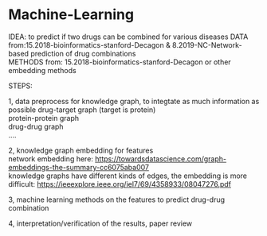 # Machine-Learning

IDEA: to predict if two drugs can be combined for various diseases
DATA from:15.2018-bioinformatics-stanford-Decagon & 8.2019-NC-Network-based prediction of drug combinations  
METHODS from: 15.2018-bioinformatics-stanford-Decagon or other embedding methods

STEPS: 

1, data preprocess for knowledge graph, to integtate as much information as possible
   drug-target graph (target is protein)  
   protein-protein graph  
   drug-drug graph  
   ....
   

2, knowledge graph embedding for features  
   network embedding here: https://towardsdatascience.com/graph-embeddings-the-summary-cc6075aba007  
   knowledge graphs have different kinds of edges, the embedding is more difficult:         https://ieeexplore.ieee.org/iel7/69/4358933/08047276.pdf  

3, machine learning methods on the features to predict drug-drug combination 

4, interpretation/verification of the results, paper review  
